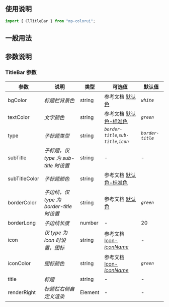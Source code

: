 ## 使用说明

```jsx
import { ClTitleBar } from "mp-colorui";
```

## 一般用法

<CodeShow componentName='titleBar' />

## 参数说明

### TitleBar 参数

| 参数          | 说明                                     | 类型    | 可选值                                             | 默认值           |
| ------------- | ---------------------------------------- | ------- | -------------------------------------------------- | ---------------- |
| bgColor       | _标题栏背景色_                           | string  | 参考文档 [默认色](/home/color)                     | _`white`_        |
| textColor     | _文字颜色_                               | string  | 参考文档 [默认色-标准色](/home/color#标准色)    | _`green`_        |
| type          | _子标题类型_                             | string  | _`border-title`_,_`sub-title`_,_`icon`_            | _`border-title`_ |
| subTitle      | _子标题，仅 type 为 sub-title 时设置_    | string  | -                                                  | -                |
| subTitleColor | _子标题颜色_                             | string  | 参考文档 [默认色-标准色](/home/color#标准色)    |                  |
| borderColor   | _子边线，仅 type 为 border-title 时设置_ | string  | 参考文档 [默认色](/home/color)                     | _`green`_        |
| borderLong    | _子边线长度_                             | number  | -                                                  | 20               |
| icon          | _仅 type 为 icon 时设置，图标_           | string  | 参考文档 [Icon-_iconName_](/base/icon#iconname) | -                |
| iconColor     | _图标颜色_                               | string  | 参考文档 [Icon-_iconName_](/base/icon#iconname) | _`green`_        |
| title         | _标题_                                   | string  | -                                                  | -                |
| renderRight   | _标题栏右侧自定义渲染_                   | Element | -                                                  | -                |

<FloatPhone url="https://yinliangdream.github.io/mp-colorui-h5-demo/#/pages/components/titleBar/index" />
